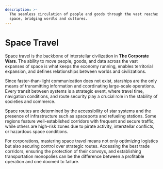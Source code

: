 ```yaml
---
description: >-
  The seamless circulation of people and goods through the vast reaches of
  space, bridging wordls and cultures.
---
```


# Space Travel

Space travel is the backbone of interstellar civilization in **The Corporate Wars**. The ability to move people, goods, and data across the vast expanses of space is what keeps the economy running, enables territorial expansion, and defines relationships between worlds and civilizations.

Since faster-than-light communication does not exist, starships are the only means of transmitting information and coordinating large-scale operations. Every transit between systems is a strategic event, where travel time, navigation conditions, and route security play a crucial role in the stability of societies and commerce.

Space routes are determined by the accessibility of star systems and the presence of infrastructure such as spaceports and refueling stations. Some regions feature well-established corridors with frequent and secure traffic, while others are high-risk zones due to pirate activity, interstellar conflicts, or hazardous space conditions.

For corporations, mastering space travel means not only optimizing logistics but also securing control over strategic routes. Accessing the best trade corridors, ensuring the protection of their convoys, and establishing transportation monopolies can be the difference between a profitable operation and one doomed to failure.
